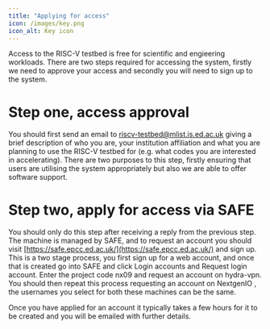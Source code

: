 ```yaml
---
title: "Applying for access"
icon: /images/key.png
icon_alt: Key icon
---
```


Access to the RISC-V testbed is free for scientific and engieering workloads. There are two steps required for 
accessing the system, firstly we need to approve your access and secondly you will need to sign up to the system.

# Step one, access approval

You should first send an email to riscv-testbed@mlist.is.ed.ac.uk giving a brief description of who you are, your institution affiliation and what you are planning to use the
RISC-V testbed for (e.g. what codes you are interested in accelerating). There are two purposes to this step, firstly ensuring that users are utilising the system appropriately but also we are able to offer software support.

# Step two, apply for access via SAFE

You should only do this step after receiving a reply from the previous step. The machine is managed by SAFE, and to request an account you should visit [https://safe.epcc.ed.ac.uk/](https://safe.epcc.ed.ac.uk/) and sign up. This is a two stage process, you first sign up for a web account, and once that is created go into SAFE and click Login accounts and Request login account. Enter the project code nx09 and request an account on hydra-vpn. You should then repeat this process requesting an account on NextgenIO , the usernames you select for both these machines can be the same.

Once you have applied for an account it typically takes a few hours for it to be created and you will be emailed with further details.

